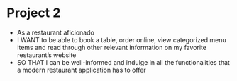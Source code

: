 # Project 2

- As a restaurant aficionado
- I WANT to be able to book a table, order online, view categorized menu items and read through other relevant information on my favorite restaurant’s website
- SO THAT I can be well-informed and indulge in all the functionalities that a modern restaurant application has to offer
